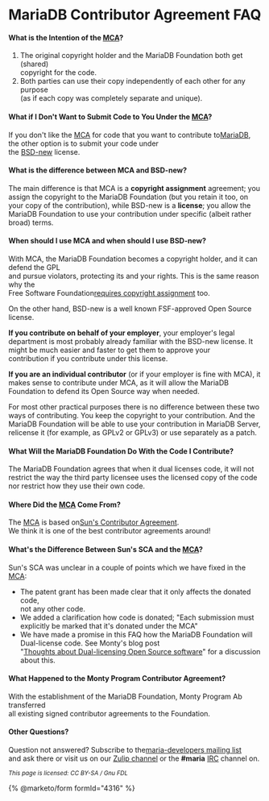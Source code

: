 # MariaDB Contributor Agreement FAQ

#### What is the Intention of the [MCA](mca.md)?

1. The original copyright holder and the MariaDB Foundation both get (shared)\
   copyright for the code.
2. Both parties can use their copy independently of each other for any purpose\
   (as if each copy was completely separate and unique).

#### What if I Don't Want to Submit Code to You Under the [MCA](mca.md)?

If you don't like the [MCA](mca.md) for code that you want to contribute to[MariaDB](https://mariadb.org), the other option is to submit your code under\
the [BSD-new](https://en.wikipedia.org/wiki/BSD_licenses) license.

#### What is the difference between MCA and BSD-new?

The main difference is that MCA is a **copyright assignment** agreement; you assign the copyright to the MariaDB Foundation (but you retain it too, on your copy of the contribution), while BSD-new is a **license**; you allow the MariaDB Foundation to use your contribution under specific (albeit rather broad) terms.

#### When should I use MCA and when should I use BSD-new?

With MCA, the MariaDB Foundation becomes a copyright holder, and it can defend the GPL\
and pursue violators, protecting its and your rights. This is the same reason why the\
Free Software Foundation[requires copyright assignment](https://www.gnu.org/licenses/why-assign.html) too.

On the other hand, BSD-new is a well known FSF-approved Open Source license.

**If you contribute on behalf of your employer**, your employer's legal department is most probably already familiar with the BSD-new license. It might be much easier and faster to get them to approve your\
contribution if you contribute under this license.

**If you are an individual contributor** (or if your employer is fine with MCA), it makes sense to contribute under MCA, as it will allow the MariaDB Foundation to defend its Open Source way when needed.

For most other practical purposes there is no difference between these two ways of contributing. You keep the copyright to your contribution. And the MariaDB Foundation will be able to use your contribution in MariaDB Server, relicense it (for example, as GPLv2 or GPLv3) or use separately as a patch.

#### What Will the MariaDB Foundation Do With the Code I Contribute?

The MariaDB Foundation agrees that when it dual licenses code, it will not\
restrict the way the third party licensee uses the licensed copy of the code\
nor restrict how they use their own code.

#### Where Did the [MCA](mca.md) Come From?

The [MCA](mca.md) is based on[Sun's Contributor Agreement](https://www.netbeans.org/about/legal/ca.html).\
We think it is one of the best contributor agreements around!

#### What's the Difference Between Sun's SCA and the [MCA](mca.md)?

Sun's SCA was unclear in a couple of points which we have fixed in the [MCA](mca.md):

* The patent grant has been made clear that it only affects the donated code,\
  not any other code.
* We added a clarification how code is donated; "Each submission must\
  explicitly be marked that it's donated under the MCA"
* We have made a promise in this FAQ how the MariaDB Foundation will\
  Dual-license code. See Monty's blog post\
  "[Thoughts about Dual-licensing Open Source software](https://monty-says.blogspot.com/2009/08/thoughts-about-dual-licensing-open.html)" for a discussion about this.

#### What Happened to the Monty Program Contributor Agreement?

With the establishment of the MariaDB Foundation, Monty Program Ab transferred\
all existing signed contributor agreements to the Foundation.

#### Other Questions?

Question not answered? Subscribe to the[maria-developers mailing list](https://launchpad.net/~maria-developers)\
and ask there or visit us on our [Zulip channel](https://mariadb.zulipchat.com) or the **#maria** [IRC](../../../../en/irc/) channel on.

<sub>_This page is licensed: CC BY-SA / Gnu FDL_</sub>

{% @marketo/form formId="4316" %}
